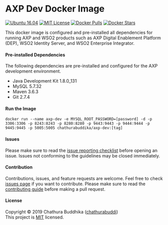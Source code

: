 # AXP Dev Docker Image
[![Ubuntu 16.04](https://img.shields.io/badge/ubuntu-16.04-brightgreen.svg)]() 
[![MIT License](https://img.shields.io/badge/license-MIT-blue.svg)](https://github.com/chathurabuddi/axp-dev/blob/master/LICENSE) 
[![Docker Pulls](https://img.shields.io/docker/pulls/chathurabuddika/axp-dev.svg)](https://hub.docker.com/r/chathurabuddika/axp-dev/) 
[![Docker Stars](https://img.shields.io/docker/stars/chathurabuddika/axp-dev.svg)](https://hub.docker.com/r/chathurabuddika/axp-dev/)   

This docker image is configured and pre-installed all dependencies for running AXP and WSO2 products such as AXP Digital Enablement Platform (DEP), WSO2 Identity Server, and WSO2 Enterprise Integrator.

#### Pre-installed Dependencies
The following dependencies are pre-installed and configured for the AXP development environment.
- Java Development Kit 1.8.0_131
- MySQL 5.7.32
- Maven 3.6.3
- Git 2.7.4

#### Run the Image
```
docker run --name axp-dev -e MYSQL_ROOT_PASSWORD=[password] -d -p 3306:3306 -p 8243:8243 -p 8280:8280 -p 9443:9443 -p 9444:9444 -p 9445:9445 -p 5005:5005 chathurabuddika/axp-dev:[tag]
```

#### Issues
Please make sure to read the 
[issue reporting checklist](https://github.com/chathurabuddi/axp-dev/blob/master/CONTRIBUTING.md#issue-reporting-guidelines) 
before opening an issue. Issues not conforming to the guidelines may be closed immediately.

#### Contribution
Contributions, issues, and feature requests are welcome. Feel free to check 
[issues page](https://github.com/chathurabuddi/axp-dev/issues) 
if you want to contribute. Please make sure to read the 
[contributing guide](https://github.com/chathurabuddi/axp-dev/blob/master/CONTRIBUTING.md) 
before making a pull request.

#### License
Copyright © 2019 Chathura Buddhika ([chathurabuddi](http://chathurabuddi.lk))  
This project is [MIT](http://opensource.org/licenses/MIT) licensed.

